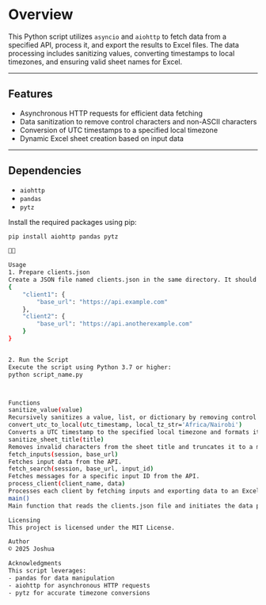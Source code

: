 # Overview

This Python script utilizes `asyncio` and `aiohttp` to fetch data from a specified API, process it, and export the results to Excel files. The data processing includes sanitizing values, converting timestamps to local timezones, and ensuring valid sheet names for Excel.

---

## Features

- Asynchronous HTTP requests for efficient data fetching  
- Data sanitization to remove control characters and non-ASCII characters  
- Conversion of UTC timestamps to a specified local timezone  
- Dynamic Excel sheet creation based on input data  

---

## Dependencies

- `aiohttp`  
- `pandas`  
- `pytz`  

Install the required packages using pip:

```bash
pip install aiohttp pandas pytz



Usage
1. Prepare clients.json
Create a JSON file named clients.json in the same directory. It should contain the base URLs and any other relevant data for the clients. Example structure:
{
    "client1": {
        "base_url": "https://api.example.com"
    },
    "client2": {
        "base_url": "https://api.anotherexample.com"
    }
}


2. Run the Script
Execute the script using Python 3.7 or higher:
python script_name.py



Functions
sanitize_value(value)
Recursively sanitizes a value, list, or dictionary by removing control and non-ASCII characters.
convert_utc_to_local(utc_timestamp, local_tz_str='Africa/Nairobi')
Converts a UTC timestamp to the specified local timezone and formats it as a string.
sanitize_sheet_title(title)
Removes invalid characters from the sheet title and truncates it to a maximum length.
fetch_inputs(session, base_url)
Fetches input data from the API.
fetch_search(session, base_url, input_id)
Fetches messages for a specific input ID from the API.
process_client(client_name, data)
Processes each client by fetching inputs and exporting data to an Excel file.
main()
Main function that reads the clients.json file and initiates the data processing for all clients.

Licensing
This project is licensed under the MIT License.

Author
© 2025 Joshua

Acknowledgments
This script leverages:
- pandas for data manipulation
- aiohttp for asynchronous HTTP requests
- pytz for accurate timezone conversions

